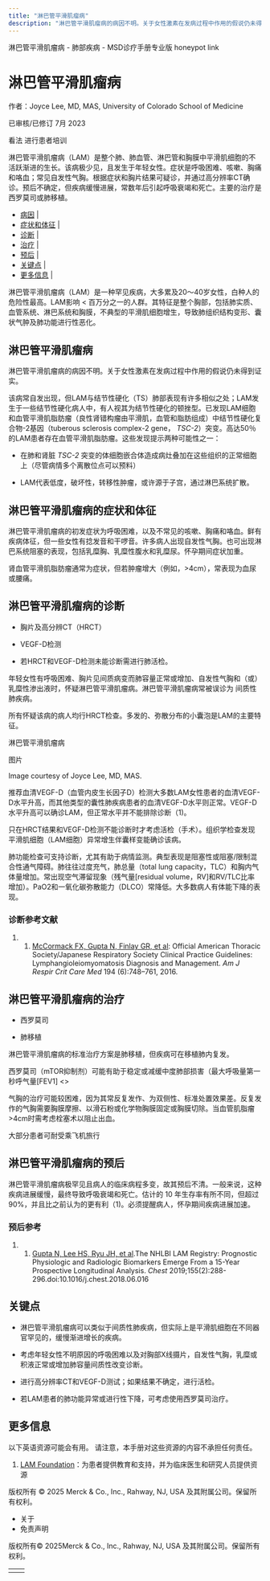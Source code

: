 ```yaml
---
title: "淋巴管平滑肌瘤病"
description: "淋巴管平滑肌瘤病的病因不明。关于女性激素在发病过程中作用的假说仍未得到证实。"
---
```


﻿淋巴管平滑肌瘤病 \- 肺部疾病 \- MSD诊疗手册专业版 honeypot link

# 淋巴管平滑肌瘤病

作者：Joyce Lee, MD, MAS, University of Colorado School of Medicine

已审核/已修订 7月 2023

看法 进行患者培训

淋巴管平滑肌瘤病（LAM）是整个肺、肺血管、淋巴管和胸膜中平滑肌细胞的不活跃渐进的生长。该病极少见，且发生于年轻女性。症状是呼吸困难、咳嗽、胸痛和咯血；常见自发性气胸。根据症状和胸片结果可疑诊，并通过高分辨率CT确诊。预后不确定，但疾病缓慢进展，常数年后引起呼吸衰竭和死亡。主要的治疗是西罗莫司或肺移植。

- [病因](#病因_v920407_zh) \|
- [症状和体征](#症状和体征_v920414_zh) \|
- [诊断](#诊断_v920419_zh) \|
- [治疗](#治疗_v920433_zh) \|
- [预后](#预后_v920430_zh) \|
- [关键点](#关键点_v8496805_zh) \|
- [更多信息](#更多信息_v54074505_zh) \|

淋巴管平滑肌瘤病（LAM）是一种罕见疾病，大多累及20～40岁女性，白种人的危险性最高。LAM影响 < 百万分之一的人群。其特征是整个胸部，包括肺实质、血管系统、淋巴系统和胸膜，不典型的平滑肌细胞增生，导致肺组织结构变形、囊状气肿及肺功能进行性恶化。

## 淋巴管平滑肌瘤病

淋巴管平滑肌瘤病的病因不明。关于女性激素在发病过程中作用的假说仍未得到证实。

该病常自发出现，但LAM与结节性硬化（TS）肺部表现有许多相似之处；LAM发生于一些结节性硬化病人中，有人视其为结节性硬化的顿挫型。已发现LAM细胞和血管平滑肌脂肪瘤（良性肾错构瘤由平滑肌，血管和脂肪组成）中结节性硬化复合物-2基因（tuberous sclerosis complex-2 gene， _TSC-2_）突变。高达50％的LAM患者存在血管平滑肌脂肪瘤。这些发现提示两种可能性之一：

- 在肺和肾脏 _TSC-2_ 突变的体细胞嵌合体造成病灶叠加在这些组织的正常细胞上（尽管病情多个离散位点可以预料）

- LAM代表低度，破坏性，转移性肿瘤，或许源于子宫，通过淋巴系统扩散。


## 淋巴管平滑肌瘤病的症状和体征

淋巴管平滑肌瘤病的初发症状为呼吸困难，以及不常见的咳嗽、胸痛和咯血。鲜有疾病体征，但一些女性有捻发音和干啰音。许多病人出现自发性气胸。也可出现淋巴系统阻塞的表现，包括乳糜胸、乳糜性腹水和乳糜尿。怀孕期间症状加重。

肾血管平滑肌脂肪瘤通常为症状，但若肿瘤增大（例如，>4cm），常表现为血尿或腰痛。

## 淋巴管平滑肌瘤病的诊断

- 胸片及高分辨CT（HRCT）

- VEGF-D检测

- 若HRCT和VEGF-D检测未能诊断需进行肺活检。


年轻女性有呼吸困难、胸片见间质病变而肺容量正常或增加、自发性气胸和（或）乳糜性渗出液时，怀疑淋巴管平滑肌瘤病。淋巴管平滑肌瘤病常被误诊为 间质性肺疾病。

所有怀疑该病的病人均行HRCT检查。多发的、弥散分布的小囊泡是LAM的主要特征。

淋巴管平滑肌瘤病



图片

Image courtesy of Joyce Lee, MD, MAS.

推荐血清VEGF-D（血管内皮生长因子D）检测大多数LAM女性患者的血清VEGF-D水平升高，而其他类型的囊性肺疾病患者的血清VEGF-D水平则正常。VEGF-D水平升高可以确诊LAM，但正常水平并不能排除诊断（1)。

只在HRCT结果和VEGF-D检测不能诊断时才考虑活检（手术）。组织学检查发现平滑肌细胞（LAM细胞）异常增生伴囊样变能确诊该病。

肺功能检查可支持诊断，尤其有助于病情监测。典型表现是阻塞性或阻塞/限制混合性通气障碍。肺往往过度充气，肺总量（total lung capacity，TLC）和胸内气体量增加。常出现空气滞留现象（残气量\[residual volume，RV\]和RV/TLC比率增加）。PaO2和一氧化碳弥散能力（DLCO）常降低。大多数病人有体能下降的表现。

### 诊断参考文献

1. 1. [McCormack FX, Gupta N, Finlay GR, et al](https://www.ncbi.nlm.nih.gov/pubmed/27628078): Official American Thoracic Society/Japanese Respiratory Society Clinical Practice Guidelines: Lymphangioleiomyomatosis Diagnosis and Management. _Am J Respir Crit Care Med_ 194 (6):748–761, 2016.


## 淋巴管平滑肌瘤病的治疗

- 西罗莫司

- 肺移植


淋巴管平滑肌瘤病的标准治疗方案是肺移植，但疾病可在移植肺内复发。

西罗莫司（mTOR抑制剂）可能有助于稳定或减缓中度肺部损害（最大呼吸量第一秒呼气量\[FEV1\] <>

气胸的治疗可能较困难，因为其常反复发作、为双侧性、标准处置效果差。反复发作的气胸需要胸膜摩擦、以滑石粉或化学物胸膜固定或胸膜切除。当血管肌脂瘤>4cm时需考虑栓塞术以阻止出血。

大部分患者可耐受乘飞机旅行

## 淋巴管平滑肌瘤病的预后

淋巴管平滑肌瘤病极罕见且病人的临床病程多变，故其预后不清。一般来说，这种疾病进展缓慢，最终导致呼吸衰竭和死亡。估计的 10 年生存率有所不同，但超过 90%，并且比之前认为的更有利（1)。必须提醒病人，怀孕期间疾病进展加速。

### 预后参考

1. 1. [Gupta N, Lee HS, Ryu JH, et al](https://pubmed.ncbi.nlm.nih.gov/29940164/).The NHLBI LAM Registry: Prognostic Physiologic and Radiologic Biomarkers Emerge From a 15-Year Prospective Longitudinal Analysis. _Chest_ 2019;155(2):288-296.doi:10.1016/j.chest.2018.06.016


## 关键点

- 淋巴管平滑肌瘤病可以类似于间质性肺疾病，但实际上是平滑肌细胞在不同器官罕见的，缓慢渐进增长的疾病。

- 考虑年轻女性不明原因的呼吸困难以及对胸部X线摄片，自发性气胸，乳糜或积液正常或增加肺容量间质性改变诊断。

- 进行高分辨率CT和VEGF-D测试；如果结果不确定，进行活检。

- 若LAM患者的肺功能异常或进行性下降，可考虑使用西罗莫司治疗。


## 更多信息

以下英语资源可能会有用。 请注意，本手册对这些资源的内容不承担任何责任。

1. [LAM Foundation](http://www.thelamfoundation.org/)：为患者提供教育和支持，并为临床医生和研究人员提供资源




版权所有 © 2025
Merck & Co., Inc., Rahway, NJ, USA 及其附属公司。保留所有权利。

- 关于
- 免责声明

版权所有© 2025Merck & Co., Inc., Rahway, NJ, USA 及其附属公司。保留所有权利。

|     |     |
| --- | --- |
|  |  |
